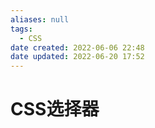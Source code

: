 ```yaml
---
aliases: null
tags:
  - CSS
date created: 2022-06-06 22:48
date updated: 2022-06-20 17:52
---
```


# CSS选择器
